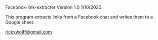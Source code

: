 Facebook-link-extracter Version 1.0 1/10/2020

This program extracts links from a Facebook chat and writes them to a Google sheet. 

rickywolff@gmail.com
